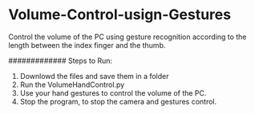 # Volume-Control-usign-Gestures
Control the volume of the PC using gesture recognition according to the length between the index finger and the thumb. 




#############
Steps to Run:
  1. Downlowd the files and save them in a folder
  2. Run the VolumeHandControl.py
  3. Use your hand gestures to control the volume of the PC.
  4. Stop the program, to stop the camera and gestures control.
